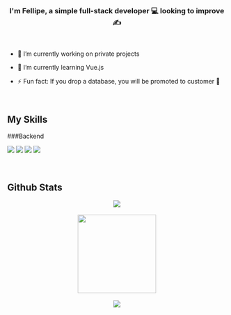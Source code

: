 ### <div align="center">I'm Fellipe, a simple full-stack developer 💻 looking to improve ✍️</div>  

<br/>
  

- 🔭 I’m currently working on private projects  
  

- 🌱 I’m currently learning Vue.js  
  

- ⚡ Fun fact: If you drop a database, you will be promoted to customer 🤫  
  

<br/>  

## My Skills

###Backend
<div style="display: inline_block">
  <img src='https://cdn.jsdelivr.net/gh/devicons/devicon/icons/devicon/java-original.svg'>
  <img src='https://cdn.jsdelivr.net/gh/devicons/devicon/icons/devicon/spring-original.svg'>
  <img src='https://cdn.jsdelivr.net/gh/devicons/devicon/icons/devicon/postgresql-original.svg'>
  <img src='https://cdn.jsdelivr.net/gh/devicons/devicon/icons/devicon/gitlab-original.svg'>
<div/>

<br/>  

<br/>  

## Github Stats  
<div align="center"><img src="https://github-readme-stats.vercel.app/api?username=techsneeker&show_icons=true&theme=github_dark" align="center" /></div>

<br/>

<div align="center">
  <a href="https://github.com/TechSneeker">
  <img height="180em" src="https://github-readme-stats.vercel.app/api/top-langs/?username=techsneeker&layout=compact&langs_count=7&theme=github_dark"/>
</div> 

<br/>  

<div align="center">
<img src="https://komarev.com/ghpvc/?username=TechSneeker&&style=flat-square" align="center" />
</div>  
  

<br/>
